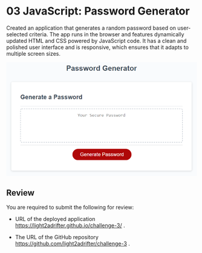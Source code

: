 # 03 JavaScript: Password Generator

Created an application that generates a random password based on user-selected criteria. The app runs in the browser and features dynamically updated HTML and CSS powered by JavaScript code. It has a clean and polished user interface and is responsive, which ensures that it adapts to multiple screen sizes.


![An app window with the label Password Generator, an input field labeled Your Secure Password, and a Generate Password button.](./Assets/03-javascript-homework-demo.png)

## Review

You are required to submit the following for review:

* URL of the deployed application https://light2adrifter.github.io/challenge-3/ .

* The URL of the GitHub repository https://github.com/light2adrifter/challenge-3 .
